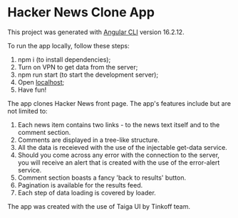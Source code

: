 # Hacker News Clone App

This project was generated with [Angular CLI](https://github.com/angular/angular-cli) version 16.2.12.

To run the app locally, follow these steps:

1. npm i (to install dependencies);
2. Turn on VPN to get data from the server;
3. npm run start (to start the development server);
4. Open [localhost](http://localhost:4200/);
5. Have fun!

The app clones Hacker News front page. The app's features include but are not limited to:

1. Each news item contains two links - to the news text itself and to the comment section.
2. Comments are displayed in a tree-like structure.
3. All the data is receieved with the use of the injectable get-data service.
4. Should you come across any error with the connection to the server, you will receive an alert that is created with the use of the error-alert service.
5. Comment section boasts a fancy 'back to results' button.
6. Pagination is available for the results feed.
7. Each step of data loading is covered by loader.

The app was created with the use of Taiga UI by Tinkoff team.
